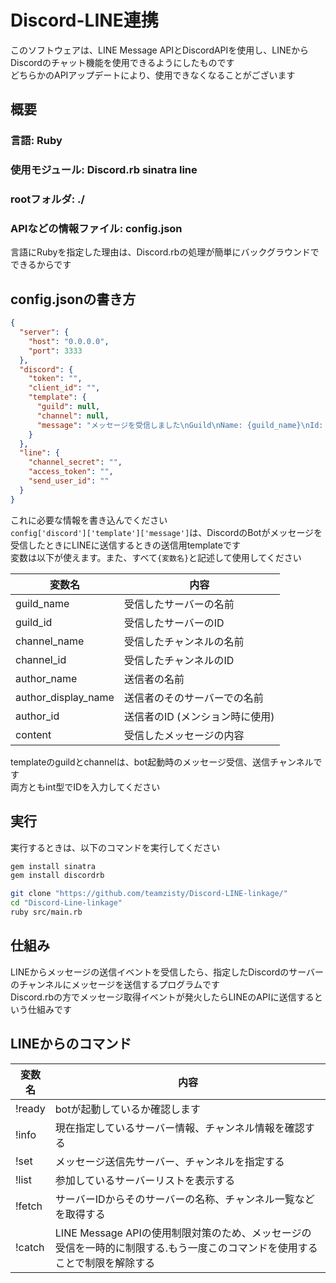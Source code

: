 # Discord-LINE連携
このソフトウェアは、LINE Message APIとDiscordAPIを使用し、LINEからDiscordのチャット機能を使用できるようにしたものです<br>
どちらかのAPIアップデートにより、使用できなくなることがございます

## 概要
### 言語: Ruby
### 使用モジュール: Discord.rb sinatra line
### rootフォルダ: ./
### APIなどの情報ファイル: config.json

言語にRubyを指定した理由は、Discord.rbの処理が簡単にバックグラウンドでできるからです

## config.jsonの書き方
```json
{
  "server": {
    "host": "0.0.0.0",
    "port": 3333
  },
  "discord": {
    "token": "",
    "client_id": "",
    "template": {
      "guild": null,
      "channel": null,
      "message": "メッセージを受信しました\nGuild\nName: {guild_name}\nId: {guild_id}\nChannel\nName: {channel_name}\nId: {channel_id}\nAuthor\nName: {author_name}\nDisplayName: {author_display_name}\nId: {author_id}\nContent\b{content}"
    }
  },
  "line": {
    "channel_secret": "",
    "access_token": "",
    "send_user_id": ""
  }
}

```

これに必要な情報を書き込んでください<br>
`config['discord']['template']['message']`は、DiscordのBotがメッセージを受信したときにLINEに送信するときの送信用templateです<br>
変数は以下が使えます。また、すべて`{変数名}`と記述して使用してください<br>

| 変数名 | 内容 |  
| - | - |
| guild_name | 受信したサーバーの名前 |  |
| guild_id | 受信したサーバーのID |  |
| channel_name | 受信したチャンネルの名前 |  |
| channel_id | 受信したチャンネルのID |  |
| author_name | 送信者の名前 |  |
| author_display_name | 送信者のそのサーバーでの名前 |  |
| author_id | 送信者のID (メンション時に使用) |  |
| content | 受信したメッセージの内容 |  |

templateのguildとchannelは、bot起動時のメッセージ受信、送信チャンネルです<br>
両方ともint型でIDを入力してください

## 実行
実行するときは、以下のコマンドを実行してください
```bash
gem install sinatra
gem install discordrb

git clone "https://github.com/teamzisty/Discord-LINE-linkage/"
cd "Discord-Line-linkage"
ruby src/main.rb
```

## 仕組み
LINEからメッセージの送信イベントを受信したら、指定したDiscordのサーバーのチャンネルにメッセージを送信するプログラムです<br>
Discord.rbの方でメッセージ取得イベントが発火したらLINEのAPIに送信するという仕組みです

## LINEからのコマンド
| 変数名        | 内容                                                                     |  
|------------|------------------------------------------------------------------------|
| !ready     | botが起動しているか確認します                                                       |  |
| !info      | 現在指定しているサーバー情報、チャンネル情報を確認する                                            |  |
| !set       | メッセージ送信先サーバー、チャンネルを指定する                                                |  |
| !list      | 参加しているサーバーリストを表示する                                                     |  |
| !fetch     | サーバーIDからそのサーバーの名称、チャンネル一覧などを取得する                                       |  |
| !catch     | LINE Message APIの使用制限対策のため、メッセージの受信を一時的に制限する.もう一度このコマンドを使用することで制限を解除する |  |
